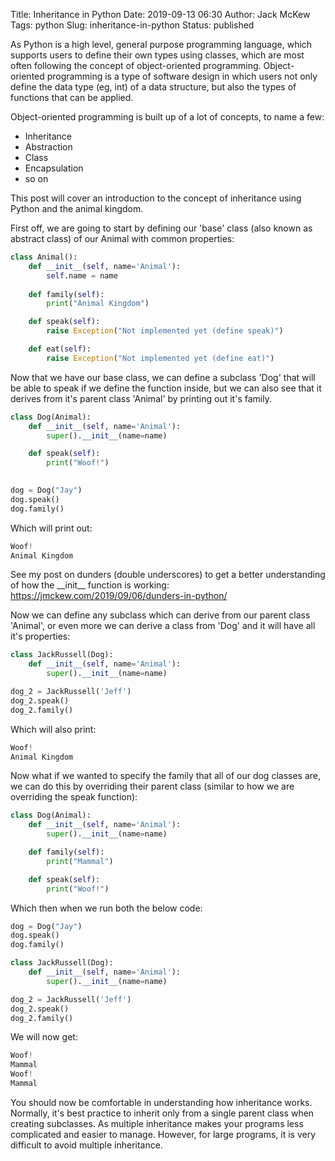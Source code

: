 Title: Inheritance in Python
Date: 2019-09-13 06:30
Author: Jack McKew
Tags: python
Slug: inheritance-in-python
Status: published

As Python is a high level, general purpose programming language, which supports users to define their own types using classes, which are most often following the concept of object-oriented programming. Object-oriented programming is a type of software design in which users not only define the data type (eg, int) of a data structure, but also the types of functions that can be applied.

Object-oriented programming is built up of a lot of concepts, to name a few:

-   Inheritance
-   Abstraction
-   Class
-   Encapsulation
-   so on

This post will cover an introduction to the concept of inheritance using Python and the animal kingdom.

First off, we are going to start by defining our 'base' class (also known as abstract class) of our Animal with common properties:

``` python
class Animal():
    def __init__(self, name='Animal'):
        self.name = name
    
    def family(self):
        print("Animal Kingdom")

    def speak(self):
        raise Exception("Not implemented yet (define speak)")

    def eat(self):
        raise Exception("Not implemented yet (define eat)")
```

Now that we have our base class, we can define a subclass 'Dog' that will be able to speak if we define the function inside, but we can also see that it derives from it's parent class 'Animal' by printing out it's family.

``` python
class Dog(Animal):
    def __init__(self, name='Animal'):
        super().__init__(name=name)

    def speak(self):
        print("Woof!")
        

dog = Dog("Jay")
dog.speak()
dog.family()
```

Which will print out:

``` python
Woof!
Animal Kingdom
```

See my post on dunders (double underscores) to get a better understanding of how the \_\_init\_\_ function is working: <https://jmckew.com/2019/09/06/dunders-in-python/>

Now we can define any subclass which can derive from our parent class 'Animal', or even more we can derive a class from 'Dog' and it will have all it's properties:

``` python
class JackRussell(Dog):
    def __init__(self, name='Animal'):
        super().__init__(name=name)

dog_2 = JackRussell('Jeff')
dog_2.speak()
dog_2.family()
```

Which will also print:

``` python
Woof!
Animal Kingdom
```

Now what if we wanted to specify the family that all of our dog classes are, we can do this by overriding their parent class (similar to how we are overriding the speak function):

``` python
class Dog(Animal):
    def __init__(self, name='Animal'):
        super().__init__(name=name)

    def family(self):
        print("Mammal")

    def speak(self):
        print("Woof!")
```

Which then when we run both the below code:

``` python
dog = Dog("Jay")
dog.speak()
dog.family()

class JackRussell(Dog):
    def __init__(self, name='Animal'):
        super().__init__(name=name)

dog_2 = JackRussell('Jeff')
dog_2.speak()
dog_2.family()
```

We will now get:

``` python
Woof!
Mammal
Woof!
Mammal
```

You should now be comfortable in understanding how inheritance works. Normally, it's best practice to inherit only from a single parent class when creating subclasses. As multiple inheritance makes your programs less complicated and easier to manage. However, for large programs, it is very difficult to avoid multiple inheritance.
